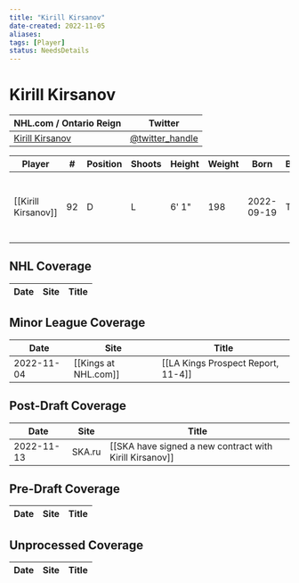 ```yaml
---
title: "Kirill Kirsanov"
date-created: 2022-11-05
aliases: 
tags: [Player]
status: NeedsDetails
---
```


# Kirill Kirsanov

| NHL.com / Ontario Reign                                                         | Twitter                                 |
| ------------------------------------------------------------------------------- | --------------------------------------- |
| [Kirill Kirsanov](https://www.eliteprospects.com/player/542519/kirill-kirsanov) | [@twitter_handle](https://twitter.com/) |

| Player             | \#  | Position | Shoots | Height | Weight | Born       | Birthplace | Draft                      |
| ------------------ | --- | -------- | ------ | ------ | ------ | ---------- | ---------- | -------------------------- |
| [[Kirill Kirsanov]] | 92  | D        | L      | 6' 1"  | 198    | 2022-09-19 | Tver, RUS  | LAK 3rd Rd 2021 84 overall |



## NHL  Coverage
| Date | Site | Title |
| ---- | ---- | ----- |



## Minor League Coverage
| Date       | Site                 | Title                              |
| ---------- | -------------------- | ---------------------------------- |
| 2022-11-04 | [[Kings at NHL.com]] | [[LA Kings Prospect Report, 11-4]] |



## Post-Draft Coverage
| Date | Site | Title |
| ---- | ---- | ----- |
| 2022-11-13 | SKA.ru | [[SKA have signed a new contract with Kirill Kirsanov]] |


## Pre-Draft Coverage
| Date | Site | Title |
| ---- | ---- | ----- |


## Unprocessed Coverage
| Date | Site | Title |
| ---- | ---- | ----- |
